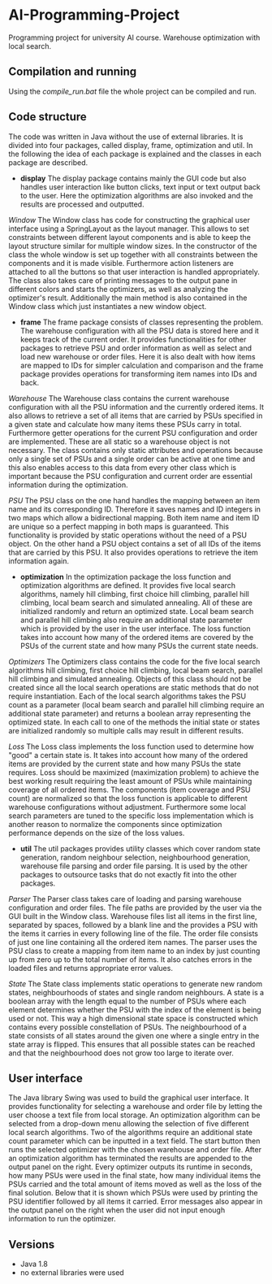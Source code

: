 # AI-Programming-Project
Programming project for university AI course. Warehouse optimization with local search.

## Compilation and running
Using the *compile_run.bat* file the whole project can be compiled and run.

## Code structure
The code was written in Java without the use of external libraries. It is divided into four packages, called display, frame, optimization and util. In the following the idea of each package is explained and the classes in each package are described.

* **display**
The display package contains mainly the GUI code but also handles user interaction like button clicks, text input or text output back to the user. Here the optimization algorithms are also invoked and the results are processed and outputted.

*Window*
The Window class has code for constructing the graphical user interface using a SpringLayout as the layout manager. This allows to set constraints between different layout components and is able to keep the layout structure similar for multiple window sizes. In the constructor of the class the whole window is set up together with all constraints between the components and it is made visible. Furthermore action listeners are attached to all the buttons so that user interaction is handled appropriately. The class also takes care of printing messages to the output pane in different colors and starts the optimizers, as well as analyzing the optimizer's result. Additionally the main method is also contained in the Window class which just instantiates a new window object.

* **frame**
The frame package consists of classes representing the problem. The warehouse configuration with all the PSU data is stored here and it keeps track of the current order. It provides functionalities for other packages to retrieve PSU and order information as well as select and load new warehouse or order files. Here it is also dealt with how items are mapped to IDs for simpler calculation and comparison and the frame package provides operations for transforming item names into IDs and back.

*Warehouse*
The Warehouse class contains the current warehouse configuration with all the PSU information and the currently ordered items. It also allows to retrieve a set of all items that are carried by PSUs specified in a given state and calculate how many items these PSUs carry in total. Furthermore getter operations for the current PSU configuration and order are implemented. These are all static so a warehouse object is not necessary. The class contains only static attributes and operations because only a single set of PSUs and a single order can be active at one time and this also enables access to this data from every other class which is important because the PSU configuration and current order are essential information during the optimization.

*PSU*
The PSU class on the one hand handles the mapping between an item name and its corresponding ID. Therefore it saves names and ID integers in two maps which allow a bidirectional mapping. Both item name and item ID are unique so a perfect mapping in both maps is guaranteed. This functionality is provided by static operations without the need of a PSU object. On the other hand a PSU object contains a set of all IDs of the items that are carried by this PSU. It also provides operations to retrieve the item information again.

* **optimization**
In the optimization package the loss function and optimization algorithms are defined. It provides five local search algorithms, namely hill climbing, first choice hill climbing, parallel hill climbing, local beam search and simulated annealing. All of these are initialized randomly and return an optimized state. Local beam search and parallel hill climbing also require an additional state parameter which is provided by the user in the user interface. The loss function takes into account how many of the ordered items are covered by the PSUs of the current state and how many PSUs the current state needs.

*Optimizers*
The Optimizers class contains the code for the five local search algorithms hill climbing, first choice hill climbing, local beam search, parallel hill climbing and simulated annealing. Objects of this class should not be created since all the local search operations are static methods that do not require instantiation. Each of the local search algorithms takes the PSU count as a parameter (local beam search and parallel hill climbing require an additional state parameter) and returns a boolean array representing the optimized state. In each call to one of the methods the initial state or states are initialized randomly so multiple calls may result in different results.

*Loss*
The Loss class implements the loss function used to determine how "good" a certain state is. It takes into account how many of the ordered items are provided by the current state and how many PSUs the state requires. Loss should be maximized (maximization problem) to achieve the best working result requiring the least amount of PSUs while maintaining coverage of all ordered items. The components (item coverage and PSU count) are normalized so that the loss function is applicable to different warehouse configurations without adjustment. Furthermore some local search parameters are tuned to the specific loss implementation which is another reason to normalize the components since optimization performance depends on the size of the loss values.

* **util**
The util packages provides utility classes which cover random state generation, random neighbour selection, neighbourhood generation, warehouse file parsing and order file parsing. It is used by the other packages to outsource tasks that do not exactly fit into the other packages.

*Parser*
The Parser class takes care of loading and parsing warehouse configuration and order files. The file paths are provided by the user via the GUI built in the Window class. Warehouse files list all items in the first line, separated by spaces, followed by a blank line and the provides a PSU with the items it carries in every following line of the file. The order file consists of just one line containing all the ordered item names. The parser uses the PSU class to create a mapping from item name to an index by just counting up from zero up to the total number of items. It also catches errors in the loaded files and returns appropriate error values.

*State*
The State class implements static operations to generate new random states, neighbourhoods of states and single random neighbours. A state is a boolean array with the length equal to the number of PSUs where each element determines whether the PSU with the index of the element is being used or not. This way a high dimensional state space is constructed which contains every possible constellation of PSUs. The neighbourhood of a state consists of all states around the given one where a single entry in the state array is flipped. This ensures that all possible states can be reached and that the neighbourhood does not grow too large to iterate over.

## User interface
The Java library Swing was used to build the graphical user interface. It provides functionality for selecting a warehouse and order file by letting the user choose a text file from local storage. An optimization algorithm can be selected from a drop-down menu allowing the selection of five different local search algorithms. Two of the algorithms require an additional state count parameter which can be inputted in a text field. The start button then runs the selected optimizer with the chosen warehouse and order file. After an optimization algorithm has terminated the results are appended to the output panel on the right. Every optimizer outputs its runtime in seconds, how many PSUs were used in the final state, how many individual items the PSUs carried and the total amount of items moved as well as the loss of the final solution. Below that it is shown which PSUs were used by printing the PSU identifier followed by all items it carried. Error messages also appear in the output panel on the right when the user did not input enough information to run the optimizer.

## Versions
* Java 1.8
* no external libraries were used
